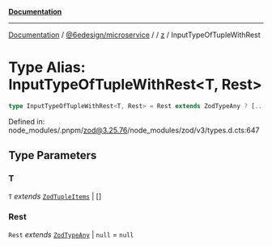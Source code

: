 [**Documentation**](../../../../../README.md)

***

[Documentation](../../../../../README.md) / [@6edesign/microservice](../../../README.md) / [](../../../README.md) / [z](../README.md) / InputTypeOfTupleWithRest

# Type Alias: InputTypeOfTupleWithRest&lt;T, Rest&gt;

```ts
type InputTypeOfTupleWithRest<T, Rest> = Rest extends ZodTypeAny ? [...InputTypeOfTuple<T>, ...Rest["_input"][]] : InputTypeOfTuple<T>;
```

Defined in: node\_modules/.pnpm/zod@3.25.76/node\_modules/zod/v3/types.d.cts:647

## Type Parameters

### T

`T` *extends* [`ZodTupleItems`](ZodTupleItems.md) \| \[\]

### Rest

`Rest` *extends* [`ZodTypeAny`](ZodTypeAny.md) \| `null` = `null`
